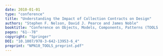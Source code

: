 ```yaml
---
date: 2010-01-01
type: "conference"
title: "Understanding the Impact of Collection Contracts on Design"
authors: "Stephen F. Nelson, David J. Pearce and James Noble"
booktitle: "Conference on Objects, Models, Components, Patterns (TOOLS EUROPE)"
pages: "61--78"
copyright: "Springer"
DOI: "10.1007/978-3-642-13953-6_4"
preprint: "NPN10_TOOLS_preprint.pdf"
---
```


